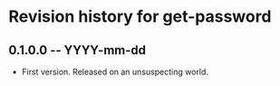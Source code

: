 # Revision history for get-password

## 0.1.0.0 -- YYYY-mm-dd

* First version. Released on an unsuspecting world.
